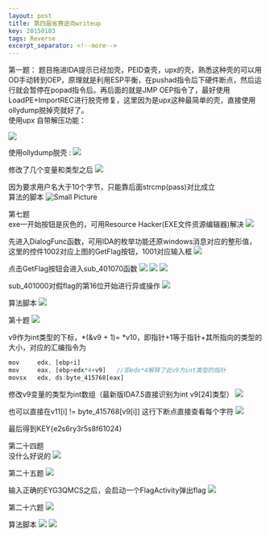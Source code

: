 ```yaml
---
layout: post
title: 第四届省赛逆向writeup
key: 20150103
tags: Reverse
excerpt_separator: <!--more-->
---
```

第一题：
题目拖进IDA提示已经加壳，PEID查壳，upx的壳，熟悉这种壳的可以用OD手动转到OEP，原理就是利用ESP平衡，在pushad指令后下硬件断点，然后运行就会暂停在popad指令后。再后面的就是JMP OEP指令了，最好使用LoadPE+ImportREC进行脱壳修复，这里因为是upx这种最简单的壳，直接使用ollydump脱掉壳就好了。  
使用upx 自带解压功能：
<!--more-->
![](https://raw.githubusercontent.com/la0s/la0s.github.io/master/screenshots/20180125.0.png)

使用ollydump脱壳 :
![](https://raw.githubusercontent.com/la0s/la0s.github.io/master/screenshots/20180125.00.png)

修改了几个变量和类型之后
![](https://raw.githubusercontent.com/la0s/la0s.github.io/master/screenshots/20180125.1.png)

因为要求用户名大于10个字节，只能靠后面strcmp(pass)对比成立  
算法的脚本
![Small Picture](https://raw.githubusercontent.com/la0s/la0s.github.io/master/screenshots/20180125.2.png)

第七题  
exe一开始按钮是灰色的，可用Resource Hacker(EXE文件资源编辑器)解决
![](https://raw.githubusercontent.com/la0s/la0s.github.io/master/screenshots/20180125.03.png)

先进入DialogFunc函数，可用IDA的枚举功能还原windows消息对应的整形值，这里的控件1002对应上图的GetFlag按钮，1001对应输入框
![](https://raw.githubusercontent.com/la0s/la0s.github.io/master/screenshots/20180125.3.png)

点击GetFlag按钮会进入sub_401070函数
![](https://raw.githubusercontent.com/la0s/la0s.github.io/master/screenshots/20180125.4.png)
![](https://raw.githubusercontent.com/la0s/la0s.github.io/master/screenshots/20180125.6.png)
![](https://raw.githubusercontent.com/la0s/la0s.github.io/master/screenshots/20180125.06.png)

sub_401000对假flag的第16位开始进行异或操作
![](https://raw.githubusercontent.com/la0s/la0s.github.io/master/screenshots/20180125.5.png)

算法脚本
![](https://raw.githubusercontent.com/la0s/la0s.github.io/master/screenshots/20180125.7.png)

第十题
![](https://raw.githubusercontent.com/la0s/la0s.github.io/master/screenshots/20180125.8.png)

v9作为int类型的下标，*(&v9 + 1)= *v10，即指针+1等于指针+其所指向的类型的大小，对应的汇编指令为
```javascript
mov     edx, [ebp+i]
mov     eax, [ebp+edx*4+v9]   //即edx*4解释了此v9为int类型的指针
movsx   edx, ds:byte_415768[eax]
```
修改v9变量的类型为int数组（最新版IDA7.5直接识别为int v9[24]类型）
![](https://raw.githubusercontent.com/la0s/la0s.github.io/master/screenshots/20180125.9.png)

也可以直接在v11[i] != byte_415768[v9[i]] 这行下断点直接查看每个字符
![](https://raw.githubusercontent.com/la0s/la0s.github.io/master/screenshots/20180125.10.png)

最后得到KEY{e2s6ry3r5s8f61024}

第二十四题  
没什么好说的
![](https://raw.githubusercontent.com/la0s/la0s.github.io/master/screenshots/20180125.11.png)

第二十五题
![](https://raw.githubusercontent.com/la0s/la0s.github.io/master/screenshots/20180125.12.png)

输入正确的EYG3QMCS之后，会启动一个FlagActivity弹出flag
![](https://raw.githubusercontent.com/la0s/la0s.github.io/master/screenshots/20180125.13.png)

第二十六题
![](https://raw.githubusercontent.com/la0s/la0s.github.io/master/screenshots/20180125.14.png)

算法脚本
![](https://raw.githubusercontent.com/la0s/la0s.github.io/master/screenshots/20180125.16.png)
![](https://raw.githubusercontent.com/la0s/la0s.github.io/master/screenshots/20180125.15.png)
